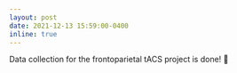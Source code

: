 ```yaml
---
layout: post
date: 2021-12-13 15:59:00-0400
inline: true
---
```


Data collection for the frontoparietal tACS project is done! 🎉
